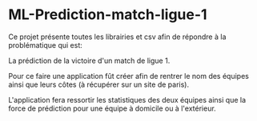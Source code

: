 # ML-Prediction-match-ligue-1

Ce projet présente toutes les librairies et csv afin de répondre à la problématique qui est:

La prédiction de la victoire d'un match de ligue 1.

Pour ce faire une application fût créer afin de rentrer le nom des équipes ainsi que leurs côtes (à récupérer sur un site de paris).

L'application fera ressortir les statistiques des deux équipes ainsi que la force de prédiction pour une équipe à domicile ou à l'extérieur.

